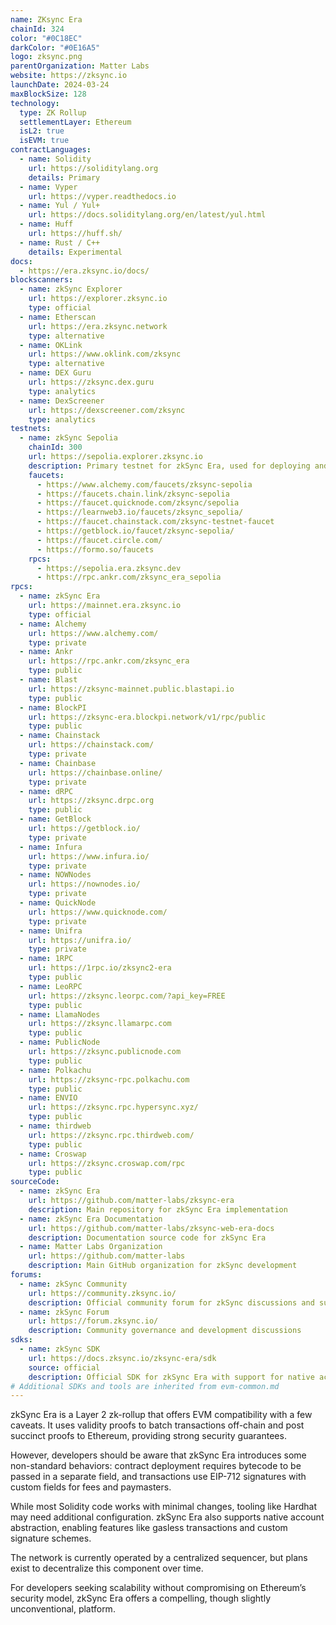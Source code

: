 ```yaml
---
name: ZKsync Era
chainId: 324
color: "#0C18EC"
darkColor: "#0E16A5"
logo: zksync.png
parentOrganization: Matter Labs
website: https://zksync.io
launchDate: 2024-03-24
maxBlockSize: 128
technology:
  type: ZK Rollup
  settlementLayer: Ethereum
  isL2: true
  isEVM: true
contractLanguages:
  - name: Solidity
    url: https://soliditylang.org
    details: Primary
  - name: Vyper
    url: https://vyper.readthedocs.io
  - name: Yul / Yul+
    url: https://docs.soliditylang.org/en/latest/yul.html
  - name: Huff
    url: https://huff.sh/
  - name: Rust / C++
    details: Experimental
docs:
  - https://era.zksync.io/docs/
blockscanners:
  - name: zkSync Explorer
    url: https://explorer.zksync.io
    type: official
  - name: Etherscan
    url: https://era.zksync.network
    type: alternative
  - name: OKLink
    url: https://www.oklink.com/zksync
    type: alternative
  - name: DEX Guru
    url: https://zksync.dex.guru
    type: analytics
  - name: DexScreener
    url: https://dexscreener.com/zksync
    type: analytics
testnets:
  - name: zkSync Sepolia
    chainId: 300
    url: https://sepolia.explorer.zksync.io
    description: Primary testnet for zkSync Era, used for deploying and testing applications on the zkSync Layer 2 network.
    faucets:
      - https://www.alchemy.com/faucets/zksync-sepolia
      - https://faucets.chain.link/zksync-sepolia
      - https://faucet.quicknode.com/zksync/sepolia
      - https://learnweb3.io/faucets/zksync_sepolia/
      - https://faucet.chainstack.com/zksync-testnet-faucet
      - https://getblock.io/faucet/zksync-sepolia/
      - https://faucet.circle.com/
      - https://formo.so/faucets
    rpcs:
      - https://sepolia.era.zksync.dev
      - https://rpc.ankr.com/zksync_era_sepolia
rpcs:
  - name: zkSync Era
    url: https://mainnet.era.zksync.io
    type: official
  - name: Alchemy
    url: https://www.alchemy.com/
    type: private
  - name: Ankr
    url: https://rpc.ankr.com/zksync_era
    type: public
  - name: Blast
    url: https://zksync-mainnet.public.blastapi.io
    type: public
  - name: BlockPI
    url: https://zksync-era.blockpi.network/v1/rpc/public
    type: public
  - name: Chainstack
    url: https://chainstack.com/
    type: private
  - name: Chainbase
    url: https://chainbase.online/
    type: private
  - name: dRPC
    url: https://zksync.drpc.org
    type: public
  - name: GetBlock
    url: https://getblock.io/
    type: private
  - name: Infura
    url: https://www.infura.io/
    type: private
  - name: NOWNodes
    url: https://nownodes.io/
    type: private
  - name: QuickNode
    url: https://www.quicknode.com/
    type: private
  - name: Unifra
    url: https://unifra.io/
    type: private
  - name: 1RPC
    url: https://1rpc.io/zksync2-era
    type: public
  - name: LeoRPC
    url: https://zksync.leorpc.com/?api_key=FREE
    type: public
  - name: LlamaNodes
    url: https://zksync.llamarpc.com
    type: public
  - name: PublicNode
    url: https://zksync.publicnode.com
    type: public
  - name: Polkachu
    url: https://zksync-rpc.polkachu.com
    type: public
  - name: ENVIO
    url: https://zksync.rpc.hypersync.xyz/
    type: public
  - name: thirdweb
    url: https://zksync.rpc.thirdweb.com/
    type: public
  - name: Croswap
    url: https://zksync.croswap.com/rpc
    type: public
sourceCode:
  - name: zkSync Era
    url: https://github.com/matter-labs/zksync-era
    description: Main repository for zkSync Era implementation
  - name: zkSync Era Documentation
    url: https://github.com/matter-labs/zksync-web-era-docs
    description: Documentation source code for zkSync Era
  - name: Matter Labs Organization
    url: https://github.com/matter-labs
    description: Main GitHub organization for zkSync development
forums:
  - name: zkSync Community
    url: https://community.zksync.io/
    description: Official community forum for zkSync discussions and support
  - name: zkSync Forum
    url: https://forum.zksync.io/
    description: Community governance and development discussions
sdks:
  - name: zkSync SDK
    url: https://docs.zksync.io/zksync-era/sdk
    source: official
    description: Official SDK for zkSync Era with support for native account abstraction and paymaster features. Supports Typescript, Golang, Python, Java, Swift and Rust.
# Additional SDKs and tools are inherited from evm-common.md
---
```


zkSync Era is a Layer 2 zk-rollup that offers EVM compatibility with a few caveats. It uses validity proofs to batch transactions off-chain and post succinct proofs to Ethereum, providing strong security guarantees.

However, developers should be aware that zkSync Era introduces some non-standard behaviors: contract deployment requires bytecode to be passed in a separate field, and transactions use EIP-712 signatures with custom fields for fees and paymasters.

While most Solidity code works with minimal changes, tooling like Hardhat may need additional configuration. zkSync Era also supports native account abstraction, enabling features like gasless transactions and custom signature schemes.

The network is currently operated by a centralized sequencer, but plans exist to decentralize this component over time.

For developers seeking scalability without compromising on Ethereum’s security model, zkSync Era offers a compelling, though slightly unconventional, platform.